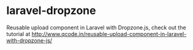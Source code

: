 # laravel-dropzone

Reusable upload component in Laravel with Dropzone.js, check out the tutorial at http://www.qcode.in/reusable-upload-component-in-laravel-with-dropzone-js/
